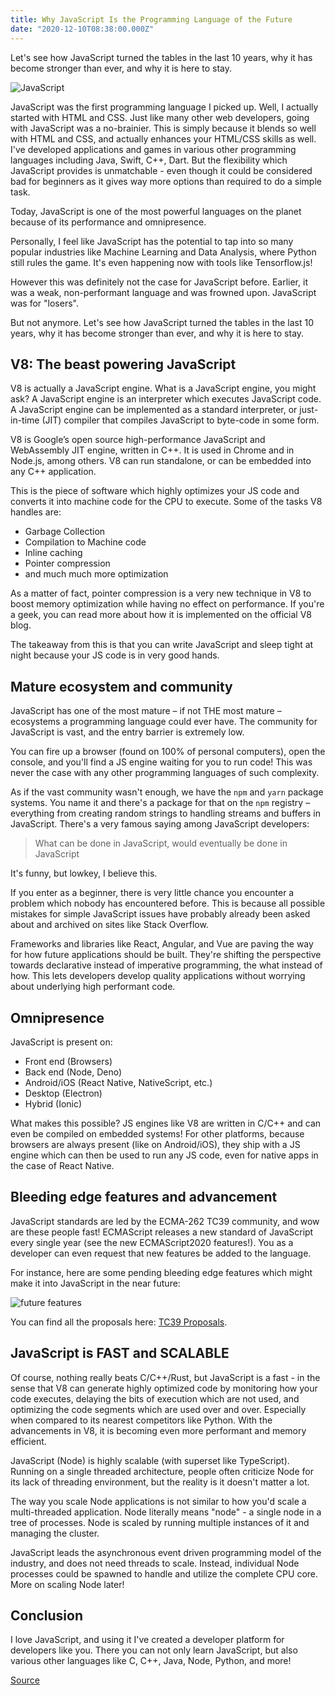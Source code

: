 ```yaml
---
title: Why JavaScript Is the Programming Language of the Future
date: "2020-12-10T08:38:00.000Z"
---
```


Let's see how JavaScript turned the tables in the last 10 years, why it has become stronger than ever, and why it is here to stay.

<!-- more -->

![JavaScript](https://www.freecodecamp.org/news/content/images/size/w2000/2020/04/jsposter.jpg)

JavaScript was the first programming language I picked up. Well, I actually started with HTML and CSS. Just like many other web developers, going with JavaScript was a no-brainier. This is simply because it blends so well with HTML and CSS, and actually enhances your HTML/CSS skills as well. I've developed applications and games in various other programming languages including Java, Swift, C++, Dart. But the flexibility which JavaScript provides is unmatchable - even though it could be considered bad for beginners as it gives way more options than required to do a simple task.

Today, JavaScript is one of the most powerful languages on the planet because of its performance and omnipresence.

Personally, I feel like JavaScript has the potential to tap into so many popular industries like Machine Learning and Data Analysis, where Python still rules the game. It's even happening now with tools like Tensorflow.js!

However this was definitely not the case for JavaScript before. Earlier, it was a weak, non-performant language and was frowned upon. JavaScript was for "losers".

But not anymore. Let's see how JavaScript turned the tables in the last 10 years, why it has become stronger than ever, and why it is here to stay.

## V8: The beast powering JavaScript
V8 is actually a JavaScript engine. What is a JavaScript engine, you might ask? A JavaScript engine is an interpreter which executes JavaScript code. A JavaScript engine can be implemented as a standard interpreter, or just-in-time (JIT) compiler that compiles JavaScript to byte-code in some form.

V8 is Google’s open source high-performance JavaScript and WebAssembly JIT engine, written in C++. It is used in Chrome and in Node.js, among others. V8 can run standalone, or can be embedded into any C++ application.

This is the piece of software which highly optimizes your JS code and converts it into machine code for the CPU to execute. Some of the tasks V8 handles are:

- Garbage Collection
- Compilation to Machine code
- Inline caching
- Pointer compression
- and much much more optimization

As a matter of fact, pointer compression is a very new technique in V8 to boost memory optimization while having no effect on performance. If you're a geek, you can read more about how it is implemented on the official V8 blog.

The takeaway from this is that you can write JavaScript and sleep tight at night because your JS code is in very good hands.

## Mature ecosystem and community
JavaScript has one of the most mature – if not THE most mature – ecosystems a programming language could ever have. The community for JavaScript is vast, and the entry barrier is extremely low.

You can fire up a browser (found on 100% of personal computers), open the console, and you'll find a JS engine waiting for you to run code! This was never the case with any other programming languages of such complexity.

As if the vast community wasn't enough, we have the ``npm`` and ``yarn`` package systems. You name it and there's a package for that on the ``npm`` registry – everything from creating random strings to handling streams and buffers in JavaScript. There's a very famous saying among JavaScript developers:

> What can be done in JavaScript, would eventually be done in JavaScript

It's funny, but lowkey, I believe this.

If you enter as a beginner, there is very little chance you encounter a problem which nobody has encountered before. This is because all possible mistakes for simple JavaScript issues have probably already been asked about and archived on sites like Stack Overflow.

Frameworks and libraries like React, Angular, and Vue are paving the way for how future applications should be built. They're shifting the perspective towards declarative instead of imperative programming, the what instead of how. This lets developers develop quality applications without worrying about underlying high performant code.

## Omnipresence
JavaScript is present on:

- Front end (Browsers)
- Back end (Node, Deno)
- Android/iOS (React Native, NativeScript, etc.)
- Desktop (Electron)
- Hybrid (Ionic)

What makes this possible? JS engines like V8 are written in C/C++ and can even be compiled on embedded systems! For other platforms, because browsers are always present (like on Android/iOS), they ship with a JS engine which can then be used to run any JS code, even for native apps in the case of React Native.

## Bleeding edge features and advancement
JavaScript standards are led by the ECMA-262 TC39 community, and wow are these people fast! ECMAScript releases a new standard of JavaScript every single year (see the new ECMAScript2020 features!). You as a developer can even request that new features be added to the language.

For instance, here are some pending bleeding edge features which might make it into JavaScript in the near future:

![future features](https://www.freecodecamp.org/news/content/images/2020/04/Screenshot-2020-04-04-at-10.03.59-PM.png)

You can find all the proposals here: [TC39 Proposals](https://github.com/tc39/proposals).

## JavaScript is FAST and SCALABLE
Of course, nothing really beats C/C++/Rust, but JavaScript is a fast - in the sense that V8 can generate highly optimized code by monitoring how your code executes, delaying the bits of execution which are not used, and optimizing the code segments which are used over and over. Especially when compared to its nearest competitors like Python. With the advancements in V8, it is becoming even more performant and memory efficient.

JavaScript (Node) is highly scalable (with superset like TypeScript). Running on a single threaded architecture, people often criticize Node for its lack of threading environment, but the reality is it doesn't matter a lot.

The way you scale Node applications is not similar to how you'd scale a multi-threaded application. Node literally means "node" - a single node in a tree of processes. Node is scaled by running multiple instances of it and managing the cluster.

JavaScript leads the asynchronous event driven programming model of the industry, and does not need threads to scale. Instead, individual Node processes could be spawned to handle and utilize the complete CPU core. More on scaling Node later!

## Conclusion
I love JavaScript, and using it I've created a developer platform for developers like you. There you can not only learn JavaScript, but also various other languages like C, C++, Java, Node, Python, and more!

[Source](https://www.freecodecamp.org/news/future-of-javascript/)